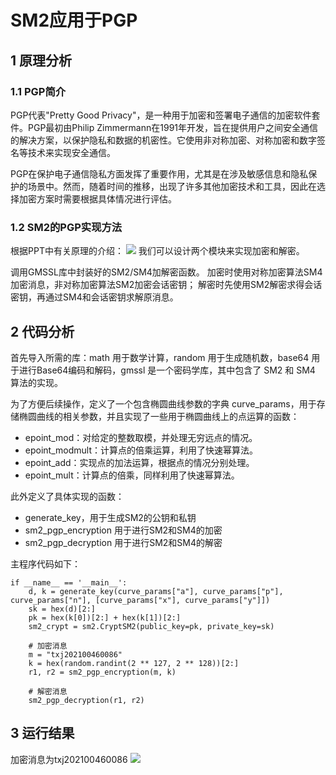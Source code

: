 # SM2应用于PGP
## 1 原理分析
### 1.1 PGP简介
PGP代表"Pretty Good Privacy"，是一种用于加密和签署电子通信的加密软件套件。PGP最初由Philip Zimmermann在1991年开发，旨在提供用户之间安全通信的解决方案，以保护隐私和数据的机密性。它使用非对称加密、对称加密和数字签名等技术来实现安全通信。

PGP在保护电子通信隐私方面发挥了重要作用，尤其是在涉及敏感信息和隐私保护的场景中。然而，随着时间的推移，出现了许多其他加密技术和工具，因此在选择加密方案时需要根据具体情况进行评估。
### 1.2 SM2的PGP实现方法
根据PPT中有关原理的介绍：
![](https://camo.githubusercontent.com/3f30c21917dfbe37a6e4bc375f1d638cb16fca0bcd212011840d42c7829f399d/68747470733a2f2f7a783737372d313331393533353938352e636f732e61702d6265696a696e672e6d7971636c6f75642e636f6d2f32303233303830333230303033302e706e67)
我们可以设计两个模块来实现加密和解密。

调用GMSSL库中封装好的SM2/SM4加解密函数。 加密时使用对称加密算法SM4加密消息，非对称加密算法SM2加密会话密钥； 解密时先使用SM2解密求得会话密钥，再通过SM4和会话密钥求解原消息。
## 2 代码分析
首先导入所需的库：math 用于数学计算，random 用于生成随机数，base64 用于进行Base64编码和解码，gmssl 是一个密码学库，其中包含了 SM2 和 SM4 算法的实现。

为了方便后续操作，定义了一个包含椭圆曲线参数的字典 curve_params，用于存储椭圆曲线的相关参数，并且实现了一些用于椭圆曲线上的点运算的函数：
- epoint_mod：对给定的整数取模，并处理无穷远点的情况。
- epoint_modmult：计算点的倍乘运算，利用了快速幂算法。
- epoint_add：实现点的加法运算，根据点的情况分别处理。
- epoint_mult：计算点的倍乘，同样利用了快速幂算法。

此外定义了具体实现的函数：
- generate_key，用于生成SM2的公钥和私钥
- sm2_pgp_encryption 用于进行SM2和SM4的加密
- sm2_pgp_decryption 用于进行SM2和SM4的解密

主程序代码如下：
```
if __name__ == '__main__':
    d, k = generate_key(curve_params["a"], curve_params["p"], curve_params["n"], [curve_params["x"], curve_params["y"]])
    sk = hex(d)[2:]
    pk = hex(k[0])[2:] + hex(k[1])[2:]
    sm2_crypt = sm2.CryptSM2(public_key=pk, private_key=sk)

    # 加密消息
    m = "txj202100460086"
    k = hex(random.randint(2 ** 127, 2 ** 128))[2:]
    r1, r2 = sm2_pgp_encryption(m, k)

    # 解密消息
    sm2_pgp_decryption(r1, r2)
```
## 3 运行结果
加密消息为txj202100460086
![](https://img1.imgtp.com/2023/08/03/DGxY5scF.png)